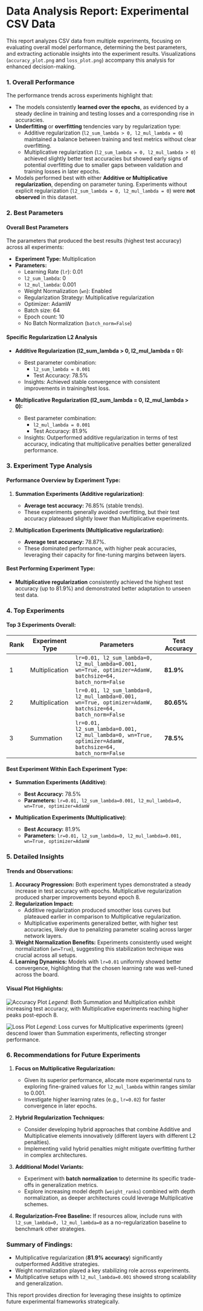 # Data Analysis Report: Experimental CSV Data

This report analyzes CSV data from multiple experiments, focusing on evaluating overall model performance, determining the best parameters, and extracting actionable insights into the experiment results. Visualizations (`accuracy_plot.png` and `loss_plot.png`) accompany this analysis for enhanced decision-making.

### 1. **Overall Performance**

The performance trends across experiments highlight that:
- The models consistently **learned over the epochs**, as evidenced by a steady decline in training and testing losses and a corresponding rise in accuracies.
- **Underfitting** or **overfitting** tendencies vary by regularization type:
  - Additive regularization (`l2_sum_lambda > 0, l2_mul_lambda = 0`) maintained a balance between training and test metrics without clear overfitting.
  - Multiplicative regularization (`l2_sum_lambda = 0, l2_mul_lambda > 0`) achieved slightly better test accuracies but showed early signs of potential overfitting due to smaller gaps between validation and training losses in later epochs.
- Models performed best with either **Additive or Multiplicative regularization**, depending on parameter tuning. Experiments without explicit regularization (`l2_sum_lambda = 0, l2_mul_lambda = 0`) were **not observed** in this dataset.

### 2. **Best Parameters**

#### **Overall Best Parameters**
The parameters that produced the best results (highest test accuracy) across all experiments:
- **Experiment Type:** Multiplication
- **Parameters:** 
  - Learning Rate (`lr`): 0.01
  - `l2_sum_lambda`: 0
  - `l2_mul_lambda`: 0.001
  - Weight Normalization (`wn`): Enabled
  - Regularization Strategy: Multiplicative regularization
  - Optimizer: AdamW
  - Batch size: 64
  - Epoch count: 10
  - No Batch Normalization (`batch_norm=False`)

#### **Specific Regularization L2 Analysis**
- **Additive Regularization (l2_sum_lambda > 0, l2_mul_lambda = 0):**
  - Best parameter combination:
    - `l2_sum_lambda = 0.001`
    - Test Accuracy: 78.5%
  - Insights: Achieved stable convergence with consistent improvements in training/test loss.
    
- **Multiplicative Regularization (l2_sum_lambda = 0, l2_mul_lambda > 0):**
  - Best parameter combination:
    - `l2_mul_lambda = 0.001`
    - Test Accuracy: 81.9%
  - Insights: Outperformed additive regularization in terms of test accuracy, indicating that multiplicative penalties better generalized performance.

### 3. **Experiment Type Analysis**

#### **Performance Overview by Experiment Type:**
1. **Summation Experiments (Additive regularization)**: 
   - **Average test accuracy:** 76.85% (stable trends).
   - These experiments generally avoided overfitting, but their test accuracy plateaued slightly lower than Multiplicative experiments.
   
2. **Multiplication Experiments (Multiplicative regularization):**
   - **Average test accuracy:** 78.87%.
   - These dominated performance, with higher peak accuracies, leveraging their capacity for fine-tuning margins between layers.

#### **Best Performing Experiment Type:**
- **Multiplicative regularization** consistently achieved the highest test accuracy (up to 81.9%) and demonstrated better adaptation to unseen test data.

### 4. **Top Experiments**

#### **Top 3 Experiments Overall:**
| Rank | Experiment Type | Parameters                                                                                                      | Test Accuracy |
|------|-----------------|------------------------------------------------------------------------------------------------------------------|---------------|
| 1    | Multiplication  | `lr=0.01, l2_sum_lambda=0, l2_mul_lambda=0.001, wn=True, optimizer=AdamW, batchsize=64, batch_norm=False`         | **81.9%**     |
| 2    | Multiplication  | `lr=0.01, l2_sum_lambda=0, l2_mul_lambda=0.001, wn=True, optimizer=AdamW, batchsize=64, batch_norm=False`         | **80.65%**    |
| 3    | Summation       | `lr=0.01, l2_sum_lambda=0.001, l2_mul_lambda=0, wn=True, optimizer=AdamW, batchsize=64, batch_norm=False`         | **78.5%**     |

#### **Best Experiment Within Each Experiment Type:**
- **Summation Experiments (Additive)**:
  - **Best Accuracy:** 78.5%
  - **Parameters:** `lr=0.01, l2_sum_lambda=0.001, l2_mul_lambda=0, wn=True, optimizer=AdamW`
  
- **Multiplication Experiments (Multiplicative)**:
  - **Best Accuracy:** 81.9%
  - **Parameters:** `lr=0.01, l2_sum_lambda=0, l2_mul_lambda=0.001, wn=True, optimizer=AdamW`

### 5. **Detailed Insights**

#### **Trends and Observations:**
1. **Accuracy Progression:** Both experiment types demonstrated a steady increase in test accuracy with epochs. Multiplicative regularization produced sharper improvements beyond epoch 8.
2. **Regularization Impact:**
   - Additive regularization produced smoother loss curves but plateaued earlier in comparison to Multiplicative regularization.
   - Multiplicative experiments generalized better, with higher test accuracies, likely due to penalizing parameter scaling across larger network layers.
3. **Weight Normalization Benefits:** Experiments consistently used weight normalization (`wn=True`), suggesting this stabilization technique was crucial across all setups.
4. **Learning Dynamics:** Models with `lr=0.01` uniformly showed better convergence, highlighting that the chosen learning rate was well-tuned across the board.

#### **Visual Plot Highlights:**
![Accuracy Plot](accuracy_plot.png)
*Legend*: Both Summation and Multiplication exhibit increasing test accuracy, with Multiplicative experiments reaching higher peaks post-epoch 8.

![Loss Plot](loss_plot.png)
*Legend*: Loss curves for Multiplicative experiments (green) descend lower than Summation experiments, reflecting stronger performance.

### 6. **Recommendations for Future Experiments**

1. **Focus on Multiplicative Regularization:**
   - Given its superior performance, allocate more experimental runs to exploring fine-grained values for `l2_mul_lambda` within ranges similar to 0.001.
   - Investigate higher learning rates (e.g., `lr=0.02`) for faster convergence in later epochs.

2. **Hybrid Regularization Techniques:**
   - Consider developing hybrid approaches that combine Additive and Multiplicative elements innovatively (different layers with different L2 penalties).
   - Implementing valid hybrid penalties might mitigate overfitting further in complex architectures.

3. **Additional Model Variants:**
   - Experiment with **batch normalization** to determine its specific trade-offs in generalization metrics.
   - Explore increasing model depth (`weight_ranks`) combined with depth normalization, as deeper architectures could leverage Multiplicative schemes.

4. **Regularization-Free Baseline:** If resources allow, include runs with `l2_sum_lambda=0, l2_mul_lambda=0` as a no-regularization baseline to benchmark other strategies.

### Summary of Findings:
- Multiplicative regularization (**81.9% accuracy**) significantly outperformed Additive strategies.
- Weight normalization played a key stabilizing role across experiments.
- Multiplicative setups with `l2_mul_lambda=0.001` showed strong scalability and generalization.

This report provides direction for leveraging these insights to optimize future experimental frameworks strategically.